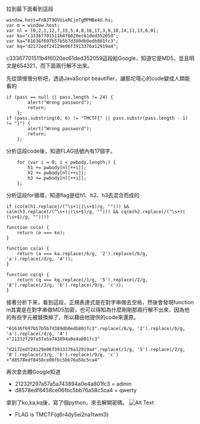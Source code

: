 拉到最下面看到這段
```
window.host=FnBJT9OVUieRCjeTgMPMBe4U.hs;
var m = window.host;
var nl = [0,2,1,12,7,15,5,4,8,16,17,3,9,10,14,11,13,6,0];
var ko="c33367701511b4f6020ec61ded352059";
var ka="61636f697b57b5b7d389db0edb801fc3";
var kq="d2172edf24129e06f3913376a12919a4";
```

c33367701511b4f6020ec61ded352059這段給Google，知道它是MD5，並且明文是654321，而下面兩行解不出來。

先從頭慢慢分析吧，透過JavaScript beautifier，讓那坨噁心的code變成人類能看的
```
if (pass == null || pass.length != 24) {
        alert("Wrong password");
        return;
    };
if (pass.substring(0, 6) != "TMCTF{" || pass.substr(pass.length - 1) != "}") {
        alert("Wrong password");
        return;
    };
```
分析這段code後，知道FLAG括號內有17個字。

```
    for (var i = 0; i < pwbody.length;) {
        h1 += pwbody[nl[++i]];
        h2 += pwbody[nl[++i]];
        h3 += pwbody[nl[++i]];
    };

```
分析這段for循環，知道flag是從h1、h2、h3去混合而成的

```
if (co(m(h1.replace(/(^\s+)|(\s+$)/g, ""))) && ca(m(h3.replace(/(^\s+)|(\s+$)/g, ""))) && cq(m(h2.replace(/(^\s+)|(\s+$)/g, ""))))
```
```
function co(o) {
    return (o === ko);
}

function ca(a) {
    return (a === ka.replace(/6/g, '2').replace(/b/g, 'a').replace(/d/g, '4'));
}

function cq(q) {
    return (q === kq.replace(/1/g, '5').replace(/2/g, '8').replace(/3/g, 'b').replace(/9/g, 'c'));
}
```

接著分析下來，看到這段，正規表達式是在對字串做去空格，然後會發現function m其實是在對字串做MD5加密，也可以得知為什麼剛剛那兩行解不出來，因為他的有些字元被替換掉了，所以藉由他提供的code來還原。

```
"61636f697b57b5b7d389db0edb801fc3".replace(/6/g, '2').replace(/b/g, 'a').replace(/d/g, '4')
>"21232f297a57a5a743894a0e4a801fc3"

"d2172edf24129e06f3913376a12919a4".replace(/1/g, '5').replace(/2/g, '8').replace(/3/g, 'b').replace(/9/g, 'c')
>"d8578edf8458ce06fbc5bb76a58c5ca4"
```
再次拿去餵Google知道
- 21232f297a57a5a743894a0e4a801fc3 = admin
- d8578edf8458ce06fbc5bb76a58c5ca4 = qwerty

拿到了ko,ka,kq後，寫了個python，來去解開密碼。
![Alt Text](http://imgur.com/sYFiB1T.png)

- FLAG is TMCTF{q6r4dy5ei2na1twm3}

